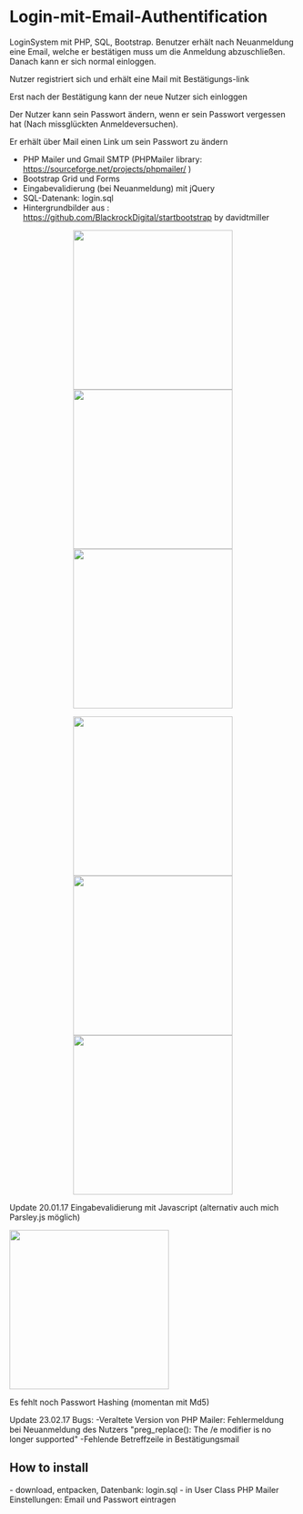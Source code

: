 # Login-mit-Email-Authentification
LoginSystem mit PHP, SQL, Bootstrap. 
Benutzer erhält nach Neuanmeldung eine Email, welche er bestätigen muss um die Anmeldung abzuschließen. Danach kann er sich normal einloggen.

Nutzer registriert sich und erhält eine Mail mit Bestätigungs-link

Erst nach der Bestätigung kann der neue Nutzer sich einloggen


Der Nutzer kann sein Passwort ändern, wenn er sein Passwort vergessen hat (Nach missglückten Anmeldeversuchen).

Er erhält über Mail einen Link um sein Passwort zu ändern


- PHP Mailer und Gmail SMTP (PHPMailer library: https://sourceforge.net/projects/phpmailer/ )
- Bootstrap Grid und Forms 
- Eingabevalidierung (bei Neuanmeldung) mit jQuery 
- SQL-Datenank: login.sql
- Hintergrundbilder aus : https://github.com/BlackrockDigital/startbootstrap by davidtmiller


<p align="center">
  <img src="https://s19.postimg.org/vc7ghhter/index.png" width="280"/>
  <img src="https://s19.postimg.org/5bgadmsrn/neu_Anmelden.png" width="280"/>
  <img src="https://s19.postimg.org/eutni37s3/home.png" width="280"/>
</p>
<p align="center">
  <img src="https://s19.postimg.org/rie08cc2r/fpasswort.png" width="280"/>
  <img src="https://s19.postimg.org/hmcx8p6ar/resetpass.png" width="280"/>
  <img src="https://s19.postimg.org/id5neh8o3/resetpass2.png" width="280"/>
</p>

Update 20.01.17 Eingabevalidierung mit Javascript (alternativ auch mich Parsley.js möglich)
<p align="left">
  <img src="https://s19.postimg.org/8ux66bp5v/signup_valid.png" width="280"/>
</p>

Es fehlt noch Passwort Hashing (momentan mit Md5)

Update 23.02.17 Bugs:
-Veraltete Version von PHP Mailer: Fehlermeldung bei Neuanmeldung des Nutzers "preg_replace(): The /e modifier is no longer supported"
-Fehlende Betreffzeile in Bestätigungsmail


<h2> How to install </h2>
- download, entpacken, Datenbank: login.sql
- in User Class PHP Mailer Einstellungen: Email und Passwort eintragen

